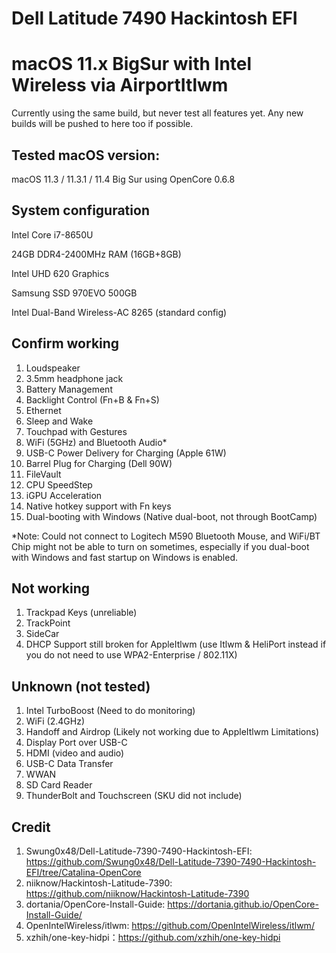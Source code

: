 # Dell Latitude 7490 Hackintosh EFI 
# macOS 11.x BigSur with Intel Wireless via AirportItlwm

Currently using the same build, but never test all features yet.
Any new builds will be pushed to here too if possible.

## Tested macOS version:
macOS 11.3 / 11.3.1 / 11.4 Big Sur using OpenCore 0.6.8

## System configuration

Intel Core i7-8650U

24GB DDR4-2400MHz RAM (16GB+8GB)

Intel UHD 620 Graphics

Samsung SSD 970EVO 500GB

Intel Dual-Band Wireless-AC 8265 (standard config)

## Confirm working
1) Loudspeaker
2) 3.5mm headphone jack
3) Battery Management
4) Backlight Control (Fn+B & Fn+S)
5) Ethernet
6) Sleep and Wake 
7) Touchpad with Gestures
8) WiFi (5GHz) and Bluetooth Audio*
9) USB-C Power Delivery for Charging (Apple 61W)
10) Barrel Plug for Charging (Dell 90W)
11) FileVault
12) CPU SpeedStep
13) iGPU Acceleration
14) Native hotkey support with Fn keys
15) Dual-booting with Windows (Native dual-boot, not through BootCamp)

*Note: Could not connect to Logitech M590 Bluetooth Mouse, and WiFi/BT Chip might not be able to turn on sometimes, especially if you dual-boot with Windows and fast startup on Windows is enabled.

## Not working
1) Trackpad Keys (unreliable)
2) TrackPoint
3) SideCar
4) DHCP Support still broken for AppleItlwm (use Itlwm & HeliPort instead if you do not need to use WPA2-Enterprise / 802.11X)

## Unknown (not tested)
1) Intel TurboBoost (Need to do monitoring)
2) WiFi (2.4GHz)
3) Handoff and Airdrop (Likely not working due to AppleItlwm Limitations)
4) Display Port over USB-C
5) HDMI (video and audio)
6) USB-C Data Transfer
7) WWAN
8) SD Card Reader
9) ThunderBolt and Touchscreen (SKU did not include)


## Credit
1) Swung0x48/Dell-Latitude-7390-7490-Hackintosh-EFI: https://github.com/Swung0x48/Dell-Latitude-7390-7490-Hackintosh-EFI/tree/Catalina-OpenCore
2) niiknow/Hackintosh-Latitude-7390: https://github.com/niiknow/Hackintosh-Latitude-7390
3) dortania/OpenCore-Install-Guide: https://dortania.github.io/OpenCore-Install-Guide/
4) OpenIntelWireless/itlwm: https://github.com/OpenIntelWireless/itlwm/
5) xzhih/one-key-hidpi：https://github.com/xzhih/one-key-hidpi
